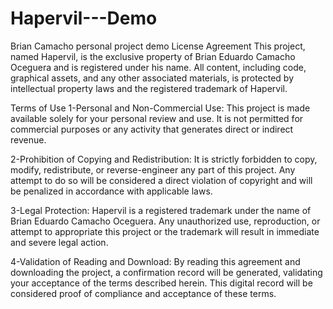 # Hapervil---Demo
Brian Camacho personal project demo
License Agreement
This project, named Hapervil, is the exclusive property of Brian Eduardo Camacho Oceguera and is registered under his name. All content, including code, graphical assets, and any other associated materials, is protected by intellectual property laws and the registered trademark of Hapervil.

Terms of Use
1-Personal and Non-Commercial Use: This project is made available solely for your personal review and use. It is not permitted for commercial purposes or any activity that generates direct or indirect revenue.

2-Prohibition of Copying and Redistribution: It is strictly forbidden to copy, modify, redistribute, or reverse-engineer any part of this project. Any attempt to do so will be considered a direct violation of copyright and will be penalized in accordance with applicable laws.

3-Legal Protection: Hapervil is a registered trademark under the name of Brian Eduardo Camacho Oceguera. Any unauthorized use, reproduction, or attempt to appropriate this project or the trademark will result in immediate and severe legal action.

4-Validation of Reading and Download: By reading this agreement and downloading the project, a confirmation record will be generated, validating your acceptance of the terms described herein. This digital record will be considered proof of compliance and acceptance of these terms.
